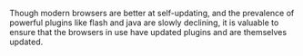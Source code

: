 
Though modern browsers are better at self-updating, and the prevalence of powerful plugins like flash and java are slowly declining, it is valuable to ensure that the browsers in use have updated plugins and are themselves updated. 
